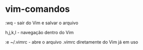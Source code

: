 # vim-comandos
:wq - sair do Vim e salvar o arquivo

h,j,k,l - navegação dentro do Vim

:e ~/.vimrc - abre o arquivo .vimrc diretamente do Vim já em uso

